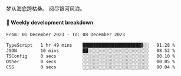 梦从海底跨枯桑。
阅尽银河风浪。


#### 📝 Weekly development breakdown

<!--START_SECTION:waka-->

```txt
From: 01 December 2023 - To: 08 December 2023

TypeScript   1 hr 49 mins    ██████████████████████▓░░   91.28 %
JSON         10 mins         ██░░░░░░░░░░░░░░░░░░░░░░░   08.52 %
TSConfig     0 secs          ░░░░░░░░░░░░░░░░░░░░░░░░░   00.10 %
Other        0 secs          ░░░░░░░░░░░░░░░░░░░░░░░░░   00.05 %
CSS          0 secs          ░░░░░░░░░░░░░░░░░░░░░░░░░   00.04 %
```

<!--END_SECTION:waka-->



